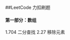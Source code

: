 <!--
 * @Description: 题纲
 * @Author: fengxb
 * @Date: 2022-01-12 15:00:39
 * @LastEditor: fengxb
 * @LastEditTime: 2022-01-14 22:33:52
-->
##LeetCode
力扣刷题

#### 第一部分：数组
1.704 二分查找
2.27  移除元素

